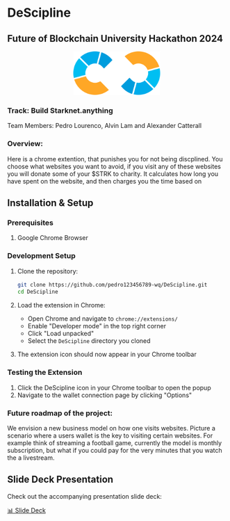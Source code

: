 # DeScipline
## Future of Blockchain University Hackathon 2024

<div align="center">
  <img src="images/Nethermind_Icon_Colour.png" alt="Nethermind Logo" width="200" />
</div>

### Track: Build Starknet.anything
Team Members: Pedro Lourenco, Alvin Lam and Alexander Catterall

### Overview:
Here is a chrome extention, that punishes you for not being discplined. You choose what websites you want to avoid, if you visit any of these websites you will donate some of your $STRK to charity. It calculates how long you have spent on the website, and then charges you the time based on 

## Installation & Setup

### Prerequisites

1. Google Chrome Browser

### Development Setup

1. Clone the repository:
   ```bash
   git clone https://github.com/pedro123456789-wq/DeScipline.git
   cd DeScipline
   ```

2. Load the extension in Chrome:
   - Open Chrome and navigate to `chrome://extensions/`
   - Enable "Developer mode" in the top right corner
   - Click "Load unpacked"
   - Select the `DeScipline` directory you cloned

3. The extension icon should now appear in your Chrome toolbar

### Testing the Extension

1. Click the DeScipline icon in your Chrome toolbar to open the popup
2. Navigate to the wallet connection page by clicking "Options"

### Future roadmap of the project:
We envision a new business model on how one visits websites. Picture a scenario where a users wallet is the key to visiting certain websites. 
For example think of streaming a football game, currently the model is monthly subscription, but what if you could pay for the very minutes that you watch the a livestream.

## Slide Deck Presentation

Check out the accompanying presentation slide deck:

[📊 Slide Deck]()